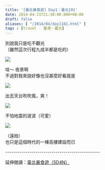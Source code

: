 ```yaml
---
title: '[臺北暴食遊] Day1：臺北101'
date: 2014-04-21T21:30:00.000+08:00
draft: false
aliases: [ "/2014/04/day1101.html" ]
tags : [travel - 臺灣・臺北]
---
```


別說我只是吃不觀光  
（雖然這次行程九成半都是吃的）  

[![](https://2.bp.blogspot.com/-aZiiCATjo5M/XDGeJMdSLqI/AAAAAAAAEe8/c3IkXg_y-Uo-z21JJq_ubQSG65cYB9gbACLcBGAs/s640/48.jpg)](https://2.bp.blogspot.com/-aZiiCATjo5M/XDGeJMdSLqI/AAAAAAAAEe8/c3IkXg_y-Uo-z21JJq_ubQSG65cYB9gbACLcBGAs/s1600/48.jpg)

哇～ 夜景啊  
不過對我來說好像也沒甚麼好看就是  

[![](https://3.bp.blogspot.com/-gSAWLztWqIM/XDGeNnlhyII/AAAAAAAAEfE/M9OHpKIB9yMOoMH7ZuweEuMdKnQcSYVOQCLcBGAs/s640/49.jpg)](https://3.bp.blogspot.com/-gSAWLztWqIM/XDGeNnlhyII/AAAAAAAAEfE/M9OHpKIB9yMOoMH7ZuweEuMdKnQcSYVOQCLcBGAs/s1600/49.jpg)

出去天台吹吹風，爽！  

[![](https://1.bp.blogspot.com/-o2LVUjGl2Eg/XDGedxzcHhI/AAAAAAAAEfU/ib96H9UUHkgVWgTP8cY3h7T-wjlT2vYJQCLcBGAs/s640/50.jpg)](https://1.bp.blogspot.com/-o2LVUjGl2Eg/XDGedxzcHhI/AAAAAAAAEfU/ib96H9UUHkgVWgTP8cY3h7T-wjlT2vYJQCLcBGAs/s1600/50.jpg)

不怕地震的波波（可愛）  

[![](https://1.bp.blogspot.com/-A-1pxiHF7g0/XDGeYEBxuAI/AAAAAAAAEfI/za9IAaHj0mUhEsR6p1EuqGM1JhERbApGACLcBGAs/s640/51.jpg)](https://1.bp.blogspot.com/-A-1pxiHF7g0/XDGeYEBxuAI/AAAAAAAAEfI/za9IAaHj0mUhEsR6p1EuqGM1JhERbApGACLcBGAs/s1600/51.jpg)

（遠拍）  
也只是這個時代的一棟高樓建設而已  
  
\-----------------------------------------------  
  
延伸閱讀：[臺北暴食遊（5D4N）](http://www.hidie.net/2014/05/5d4n.html)